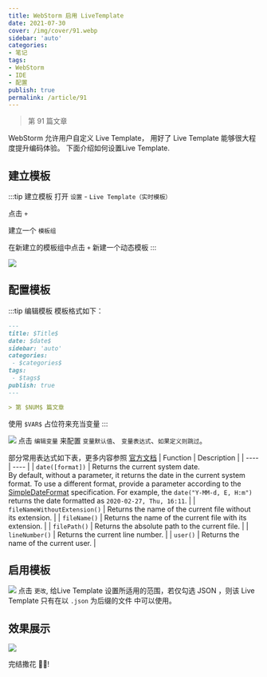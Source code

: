 ```yaml
---
title: WebStorm 启用 LiveTemplate
date: 2021-07-30
cover: /img/cover/91.webp
sidebar: 'auto'
categories:
- 笔记
tags:
- WebStorm
- IDE
- 配置
publish: true
permalink: /article/91
---
```


> 第 91 篇文章
<!-- more -->

WebStorm 允许用户自定义 Live Template， 用好了 Live Template 能够很大程度提升编码体验。
下面介绍如何设置Live Template.
## 建立模板
:::tip 建立模板
打开 `设置` - `Live Template（实时模板）`

点击 `+` 

建立一个 `模板组`

在新建立的模板组中点击 `+` 新建一个动态模板
:::


![](/img/2021/live_template_1.png)

## 配置模板
:::tip 编辑模板
模板格式如下：
```md
---
title: $Title$
date: $date$
sidebar: 'auto'
categories:
 - $categories$
tags:
 - $tags$
publish: true
---

> 第 $NUM$ 篇文章
```
使用 `$VAR$` 占位符来充当变量
:::

![](/img/2021/live_template_2.png)
点击 `编辑变量` 来配置 `变量默认值`、 `变量表达式`、`如果定义则跳过`。 

部分常用表达式如下表，更多内容参照 [官方文档](https://www.jetbrains.com/help/webstorm/template-variables.html#predefined_functions)
|  Function  |  Description  |
| ---- | ---- |
|   `date([format])`   | Returns the current system date.<br />By default, without a parameter, it returns the date in the current system format. To use a different format, provide a parameter according to the [SimpleDateFormat](https://docs.oracle.com/javase/7/docs/api/java/text/SimpleDateFormat.html) specification. For example, the `date("Y-MM-d, E, H:m")` returns the date formatted as `2020-02-27, Thu, 16:11`. |
| `fileNameWithoutExtension()` | Returns the name of the current file without its extension. |
| `fileName()` | Returns the name of the current file with its extension. |
| `filePath()` | Returns the absolute path to the current file. |
| `lineNumber()` | Returns the current line number. |
| `user()` | Returns the name of the current user. |

## 启用模板
![](/img/2021/live_template_3.png)
点击 `更改`, 给Live Template 设置所适用的范围，若仅勾选 JSON ，则该 Live Template 只有在以 `.json` 为后缀的文件
中可以使用。


## 效果展示
![](/img/2021/live_template_4.png)

完结撒花 :cherry_blossom::cherry_blossom:!